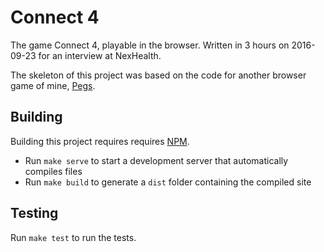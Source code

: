 # Connect 4

The game Connect 4, playable in the browser. Written in 3 hours on 2016-09-23 for an interview at NexHealth.

The skeleton of this project was based on the code for another browser game of mine, [Pegs](https://github.com/roryokane/pegs-js).

## Building

Building this project requires requires [NPM](https://www.npmjs.com/).

* Run `make serve` to start a development server that automatically compiles files
* Run `make build` to generate a `dist` folder containing the compiled site

## Testing

Run `make test` to run the tests.

